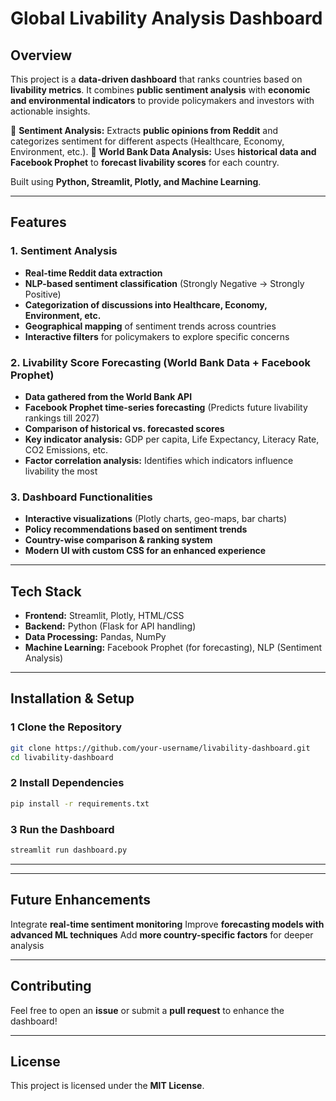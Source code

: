 #  Global Livability Analysis Dashboard

##  Overview
This project is a **data-driven dashboard** that ranks countries based on **livability metrics**. It combines **public sentiment analysis** with **economic and environmental indicators** to provide policymakers and investors with actionable insights.

🔹 **Sentiment Analysis:** Extracts **public opinions from Reddit** and categorizes sentiment for different aspects (Healthcare, Economy, Environment, etc.).
🔹 **World Bank Data Analysis:** Uses **historical data and Facebook Prophet** to **forecast livability scores** for each country.

Built using **Python, Streamlit, Plotly, and Machine Learning**.

---
##  Features
###  1. Sentiment Analysis
- **Real-time Reddit data extraction**
- **NLP-based sentiment classification** (Strongly Negative → Strongly Positive)
- **Categorization of discussions into Healthcare, Economy, Environment, etc.**
- **Geographical mapping** of sentiment trends across countries
- **Interactive filters** for policymakers to explore specific concerns

###  2. Livability Score Forecasting (World Bank Data + Facebook Prophet)
- **Data gathered from the World Bank API**
- **Facebook Prophet time-series forecasting** (Predicts future livability rankings till 2027)
- **Comparison of historical vs. forecasted scores**
- **Key indicator analysis:** GDP per capita, Life Expectancy, Literacy Rate, CO2 Emissions, etc.
- **Factor correlation analysis:** Identifies which indicators influence livability the most

###  3. Dashboard Functionalities
- **Interactive visualizations** (Plotly charts, geo-maps, bar charts)
- **Policy recommendations based on sentiment trends**
- **Country-wise comparison & ranking system**
- **Modern UI with custom CSS for an enhanced experience**

---
##  Tech Stack
- **Frontend:** Streamlit, Plotly, HTML/CSS
- **Backend:** Python (Flask for API handling)
- **Data Processing:** Pandas, NumPy
- **Machine Learning:** Facebook Prophet (for forecasting), NLP (Sentiment Analysis)

---
##  Installation & Setup
### 1 Clone the Repository
```bash
git clone https://github.com/your-username/livability-dashboard.git
cd livability-dashboard
```
### 2️ Install Dependencies
```bash
pip install -r requirements.txt
```
### 3️ Run the Dashboard
```bash
streamlit run dashboard.py
```

---


---
##  Future Enhancements
 Integrate **real-time sentiment monitoring** 
 Improve **forecasting models with advanced ML techniques** 
 Add **more country-specific factors** for deeper analysis 

---
##  Contributing
Feel free to open an **issue** or submit a **pull request** to enhance the dashboard!

---
##  License
This project is licensed under the **MIT License**.
